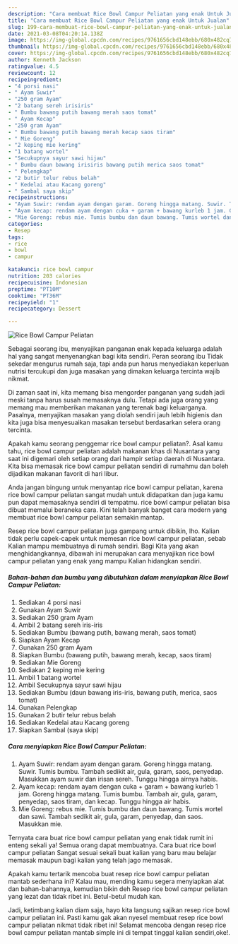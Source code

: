 ```yaml
---
description: "Cara membuat Rice Bowl Campur Peliatan yang enak Untuk Jualan"
title: "Cara membuat Rice Bowl Campur Peliatan yang enak Untuk Jualan"
slug: 199-cara-membuat-rice-bowl-campur-peliatan-yang-enak-untuk-jualan
date: 2021-03-08T04:20:14.138Z
image: https://img-global.cpcdn.com/recipes/9761656cbd148ebb/680x482cq70/rice-bowl-campur-peliatan-foto-resep-utama.jpg
thumbnail: https://img-global.cpcdn.com/recipes/9761656cbd148ebb/680x482cq70/rice-bowl-campur-peliatan-foto-resep-utama.jpg
cover: https://img-global.cpcdn.com/recipes/9761656cbd148ebb/680x482cq70/rice-bowl-campur-peliatan-foto-resep-utama.jpg
author: Kenneth Jackson
ratingvalue: 4.5
reviewcount: 12
recipeingredient:
- "4 porsi nasi"
- " Ayam Suwir"
- "250 gram Ayam"
- "2 batang sereh irisiris"
- " Bumbu bawang putih bawang merah saos tomat"
- " Ayam Kecap"
- "250 gram Ayam"
- " Bumbu bawang putih bawang merah kecap saos tiram"
- " Mie Goreng"
- "2 keping mie kering"
- "1 batang wortel"
- "Secukupnya sayur sawi hijau"
- " Bumbu daun bawang irisiris bawang putih merica saos tomat"
- " Pelengkap"
- "2 butir telur rebus belah"
- " Kedelai atau Kacang goreng"
- " Sambal saya skip"
recipeinstructions:
- "Ayam Suwir: rendam ayam dengan garam. Goreng hingga matang. Suwir. Tumis bumbu. Tambah sedikit air, gula, garam, saos, penyedap. Masukkan ayam suwir dan irisan sereh. Tunggu hingga airnya habis."
- "Ayam kecap: rendam ayam dengan cuka + garam + bawang kurleb 1 jam. Goreng hingga matang. Tumis bumbu. Tambah air, gula, garam, penyedap, saos tiram, dan kecap. Tunggu hingga air habis."
- "Mie Goreng: rebus mie. Tumis bumbu dan daun bawang. Tumis wortel dan sawi. Tambah sedikit air, gula, garam, penyedap, dan saos. Masukkan mie."
categories:
- Resep
tags:
- rice
- bowl
- campur

katakunci: rice bowl campur 
nutrition: 203 calories
recipecuisine: Indonesian
preptime: "PT10M"
cooktime: "PT36M"
recipeyield: "1"
recipecategory: Dessert

---
```



![Rice Bowl Campur Peliatan](https://img-global.cpcdn.com/recipes/9761656cbd148ebb/680x482cq70/rice-bowl-campur-peliatan-foto-resep-utama.jpg)

Sebagai seorang ibu, menyajikan panganan enak kepada keluarga adalah hal yang sangat menyenangkan bagi kita sendiri. Peran seorang ibu Tidak sekedar mengurus rumah saja, tapi anda pun harus menyediakan keperluan nutrisi tercukupi dan juga masakan yang dimakan keluarga tercinta wajib nikmat.

Di zaman  saat ini, kita memang bisa mengorder panganan yang sudah jadi meski tanpa harus susah memasaknya dulu. Tetapi ada juga orang yang memang mau memberikan makanan yang terenak bagi keluarganya. Pasalnya, menyajikan masakan yang diolah sendiri jauh lebih higienis dan kita juga bisa menyesuaikan masakan tersebut berdasarkan selera orang tercinta. 



Apakah kamu seorang penggemar rice bowl campur peliatan?. Asal kamu tahu, rice bowl campur peliatan adalah makanan khas di Nusantara yang saat ini digemari oleh setiap orang dari hampir setiap daerah di Nusantara. Kita bisa memasak rice bowl campur peliatan sendiri di rumahmu dan boleh dijadikan makanan favorit di hari libur.

Anda jangan bingung untuk menyantap rice bowl campur peliatan, karena rice bowl campur peliatan sangat mudah untuk didapatkan dan juga kamu pun dapat memasaknya sendiri di tempatmu. rice bowl campur peliatan bisa dibuat memalui beraneka cara. Kini telah banyak banget cara modern yang membuat rice bowl campur peliatan semakin mantap.

Resep rice bowl campur peliatan juga gampang untuk dibikin, lho. Kalian tidak perlu capek-capek untuk memesan rice bowl campur peliatan, sebab Kalian mampu membuatnya di rumah sendiri. Bagi Kita yang akan menghidangkannya, dibawah ini merupakan cara menyajikan rice bowl campur peliatan yang enak yang mampu Kalian hidangkan sendiri.

<!--inarticleads1-->

##### Bahan-bahan dan bumbu yang dibutuhkan dalam menyiapkan Rice Bowl Campur Peliatan:

1. Sediakan 4 porsi nasi
1. Gunakan  Ayam Suwir
1. Sediakan 250 gram Ayam
1. Ambil 2 batang sereh iris-iris
1. Sediakan  Bumbu (bawang putih, bawang merah, saos tomat)
1. Siapkan  Ayam Kecap
1. Gunakan 250 gram Ayam
1. Siapkan  Bumbu (bawang putih, bawang merah, kecap, saos tiram)
1. Sediakan  Mie Goreng
1. Sediakan 2 keping mie kering
1. Ambil 1 batang wortel
1. Ambil Secukupnya sayur sawi hijau
1. Sediakan  Bumbu (daun bawang iris-iris, bawang putih, merica, saos tomat)
1. Gunakan  Pelengkap
1. Gunakan 2 butir telur rebus belah
1. Sediakan  Kedelai atau Kacang goreng
1. Siapkan  Sambal (saya skip)




<!--inarticleads2-->

##### Cara menyiapkan Rice Bowl Campur Peliatan:

1. Ayam Suwir: rendam ayam dengan garam. Goreng hingga matang. Suwir. Tumis bumbu. Tambah sedikit air, gula, garam, saos, penyedap. Masukkan ayam suwir dan irisan sereh. Tunggu hingga airnya habis.
1. Ayam kecap: rendam ayam dengan cuka + garam + bawang kurleb 1 jam. Goreng hingga matang. Tumis bumbu. Tambah air, gula, garam, penyedap, saos tiram, dan kecap. Tunggu hingga air habis.
1. Mie Goreng: rebus mie. Tumis bumbu dan daun bawang. Tumis wortel dan sawi. Tambah sedikit air, gula, garam, penyedap, dan saos. Masukkan mie.




Ternyata cara buat rice bowl campur peliatan yang enak tidak rumit ini enteng sekali ya! Semua orang dapat membuatnya. Cara buat rice bowl campur peliatan Sangat sesuai sekali buat kalian yang baru mau belajar memasak maupun bagi kalian yang telah jago memasak.

Apakah kamu tertarik mencoba buat resep rice bowl campur peliatan mantab sederhana ini? Kalau mau, mending kamu segera menyiapkan alat dan bahan-bahannya, kemudian bikin deh Resep rice bowl campur peliatan yang lezat dan tidak ribet ini. Betul-betul mudah kan. 

Jadi, ketimbang kalian diam saja, hayo kita langsung sajikan resep rice bowl campur peliatan ini. Pasti kamu gak akan nyesel membuat resep rice bowl campur peliatan nikmat tidak ribet ini! Selamat mencoba dengan resep rice bowl campur peliatan mantab simple ini di tempat tinggal kalian sendiri,oke!.

